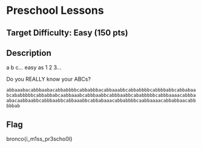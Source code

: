 # Preschool Lessons

## Target Difficulty: Easy (150 pts)

## Description

a b c... easy as 1 2 3...

Do you REALLY know your ABCs?

`abbaaabacabbbaabacabbabbbbcabbabbbacabbaaabbcabbabbbbcabbbbabbcabbabaabcababbbbbcabbabbabcaabbaaabcabbbaabbcabbbaabbcababbbbbcabbbaaaacabbbaabacaabbaabbcabbbaabbcabbaaabbcabbabaaacabbabbbbcaabbaaaacabbabbaacabbbbbab`

## Flag

bronco{i_m1ss_pr3scho0l}